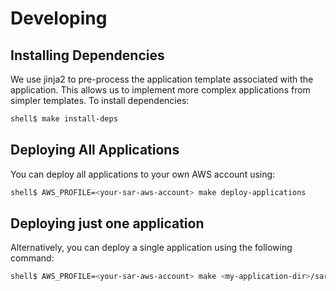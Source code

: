 # Developing

## Installing Dependencies

We use jinja2 to pre-process the application template associated with the application.
This allows us to implement more complex applications from simpler templates. To install dependencies:

```bash
shell$ make install-deps
```

## Deploying All Applications

You can deploy all applications to your own AWS account using:

```bash
shell$ AWS_PROFILE=<your-sar-aws-account> make deploy-applications
```

## Deploying just one application

Alternatively, you can deploy a single application using the following command:

```bash
shell$ AWS_PROFILE=<your-sar-aws-account> make <my-application-dir>/sar-template.packaged.yaml
```